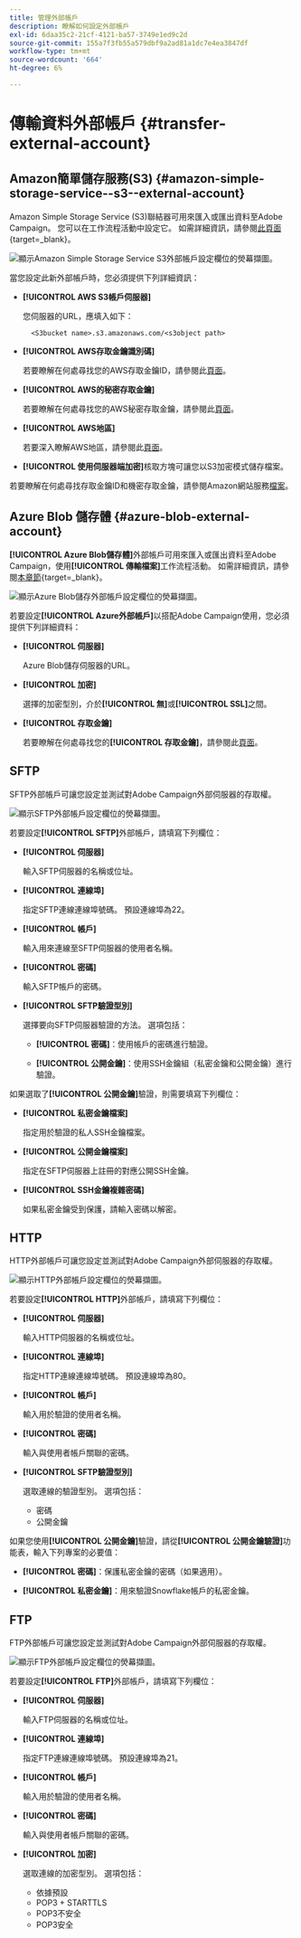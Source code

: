 ```yaml
---
title: 管理外部帳戶
description: 瞭解如何設定外部帳戶
exl-id: 6daa35c2-21cf-4121-ba57-3749e1ed9c2d
source-git-commit: 155a7f3fb55a579dbf9a2ad81a1dc7e4ea3847df
workflow-type: tm+mt
source-wordcount: '664'
ht-degree: 6%

---
```


# 傳輸資料外部帳戶 {#transfer-external-account}

## Amazon簡單儲存服務(S3) {#amazon-simple-storage-service--s3--external-account}

Amazon Simple Storage Service (S3)聯結器可用來匯入或匯出資料至Adobe Campaign。 您可以在工作流程活動中設定它。 如需詳細資訊，請參閱[此頁面](https://experienceleague.adobe.com/zh-hant/docs/campaign-web/v8/wf/design-workflows/transfer-file){target=_blank}。

![顯示Amazon Simple Storage Service S3外部帳戶設定欄位的熒幕擷圖。](assets/external-AWS.png)

當您設定此新外部帳戶時，您必須提供下列詳細資訊：

* **[!UICONTROL AWS S3帳戶伺服器]**

  您伺服器的URL，應填入如下：

  `  <S3bucket name>.s3.amazonaws.com/<s3object path>`

* **[!UICONTROL AWS存取金鑰識別碼]**

  若要瞭解在何處尋找您的AWS存取金鑰ID，請參閱此[頁面](https://docs.aws.amazon.com/general/latest/gr/aws-sec-cred-types.html#access-keys-and-secret-access-keys)。

* **[!UICONTROL AWS的秘密存取金鑰]**

  若要瞭解在何處尋找您的AWS秘密存取金鑰，請參閱此[頁面](https://aws.amazon.com/fr/blogs/security/wheres-my-secret-access-key/)。

* **[!UICONTROL AWS地區]**

  若要深入瞭解AWS地區，請參閱此[頁面](https://aws.amazon.com/about-aws/global-infrastructure/regions_az/)。

* **[!UICONTROL 使用伺服器端加密]**&#x200B;核取方塊可讓您以S3加密模式儲存檔案。

若要瞭解在何處尋找存取金鑰ID和機密存取金鑰，請參閱Amazon網站服務[檔案](https://docs.aws.amazon.com/general/latest/gr/aws-sec-cred-types.html#access-keys-and-secret-access-keys)。

## Azure Blob 儲存體 {#azure-blob-external-account}

**[!UICONTROL Azure Blob儲存體]**&#x200B;外部帳戶可用來匯入或匯出資料至Adobe Campaign，使用&#x200B;**[!UICONTROL 傳輸檔案]**&#x200B;工作流程活動。 如需詳細資訊，請參閱[本章節](https://experienceleague.adobe.com/zh-hant/docs/campaign-web/v8/wf/design-workflows/transfer-file){target=_blank}。

![顯示Azure Blob儲存外部帳戶設定欄位的熒幕擷圖。](assets/external-azure.png)

若要設定&#x200B;**[!UICONTROL Azure外部帳戶]**&#x200B;以搭配Adobe Campaign使用，您必須提供下列詳細資料：

* **[!UICONTROL 伺服器]**

  Azure Blob儲存伺服器的URL。

* **[!UICONTROL 加密]**

  選擇的加密型別，介於&#x200B;**[!UICONTROL 無]**&#x200B;或&#x200B;**[!UICONTROL SSL]**&#x200B;之間。

* **[!UICONTROL 存取金鑰]**

  若要瞭解在何處尋找您的&#x200B;**[!UICONTROL 存取金鑰]**，請參閱此[頁面](https://docs.microsoft.com/en-us/azure/storage/common/storage-account-keys-manage?tabs=azure-portal)。

## SFTP

SFTP外部帳戶可讓您設定並測試對Adobe Campaign外部伺服器的存取權。

![顯示SFTP外部帳戶設定欄位的熒幕擷圖。](assets/ext-account-sftp.png)

若要設定&#x200B;**[!UICONTROL SFTP]**&#x200B;外部帳戶，請填寫下列欄位：

* **[!UICONTROL 伺服器]**

  輸入SFTP伺服器的名稱或位址。

* **[!UICONTROL 連線埠]**

  指定SFTP連線連線埠號碼。 預設連線埠為22。

* **[!UICONTROL 帳戶]**

  輸入用來連線至SFTP伺服器的使用者名稱。

* **[!UICONTROL 密碼]**

  輸入SFTP帳戶的密碼。

* **[!UICONTROL SFTP驗證型別]**

  選擇要向SFTP伺服器驗證的方法。 選項包括：

   * **[!UICONTROL 密碼]**：使用帳戶的密碼進行驗證。

   * **[!UICONTROL 公開金鑰]**：使用SSH金鑰組（私密金鑰和公開金鑰）進行驗證。

如果選取了&#x200B;**[!UICONTROL 公開金鑰]**&#x200B;驗證，則需要填寫下列欄位：

* **[!UICONTROL 私密金鑰檔案]**

  指定用於驗證的私人SSH金鑰檔案。

* **[!UICONTROL 公開金鑰檔案]**

  指定在SFTP伺服器上註冊的對應公開SSH金鑰。

* **[!UICONTROL SSH金鑰複雜密碼]**

  如果私密金鑰受到保護，請輸入密碼以解密。

## HTTP

HTTP外部帳戶可讓您設定並測試對Adobe Campaign外部伺服器的存取權。

![顯示HTTP外部帳戶設定欄位的熒幕擷圖。](assets/ext-account-http.png)

若要設定&#x200B;**[!UICONTROL HTTP]**&#x200B;外部帳戶，請填寫下列欄位：

* **[!UICONTROL 伺服器]**

  輸入HTTP伺服器的名稱或位址。

* **[!UICONTROL 連線埠]**

  指定HTTP連線連線埠號碼。 預設連線埠為80。

* **[!UICONTROL 帳戶]**

  輸入用於驗證的使用者名稱。

* **[!UICONTROL 密碼]**

  輸入與使用者帳戶關聯的密碼。

* **[!UICONTROL SFTP驗證型別]**

  選取連線的驗證型別。 選項包括：

   * 密碼
   * 公開金鑰

如果您使用&#x200B;**[!UICONTROL 公開金鑰]**&#x200B;驗證，請從&#x200B;**[!UICONTROL 公開金鑰驗證]**&#x200B;功能表，輸入下列專案的必要值：

* **[!UICONTROL 密碼]**：保護私密金鑰的密碼（如果適用）。

* **[!UICONTROL 私密金鑰]**：用來驗證Snowflake帳戶的私密金鑰。



## FTP

FTP外部帳戶可讓您設定並測試對Adobe Campaign外部伺服器的存取權。

![顯示FTP外部帳戶設定欄位的熒幕擷圖。](assets/ext-account-ftp.png)

若要設定&#x200B;**[!UICONTROL FTP]**&#x200B;外部帳戶，請填寫下列欄位：

* **[!UICONTROL 伺服器]**

  輸入FTP伺服器的名稱或位址。

* **[!UICONTROL 連線埠]**

  指定FTP連線連線埠號碼。 預設連線埠為21。

* **[!UICONTROL 帳戶]**

  輸入用於驗證的使用者名稱。

* **[!UICONTROL 密碼]**

  輸入與使用者帳戶關聯的密碼。

* **[!UICONTROL 加密]**

  選取連線的加密型別。 選項包括：

   * 依據預設
   * POP3 + STARTTLS
   * POP3不安全
   * POP3安全
